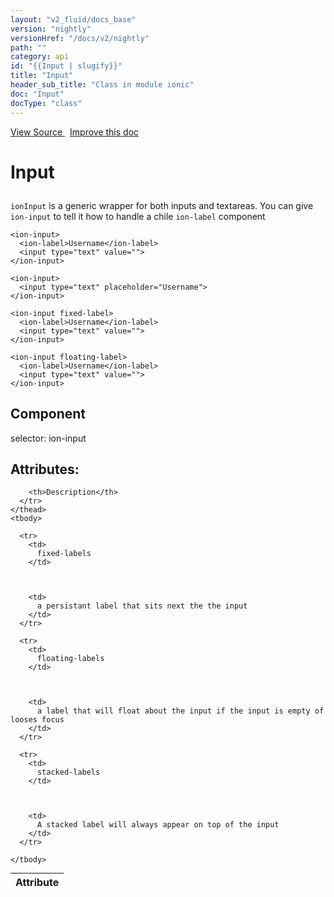 ```yaml
---
layout: "v2_fluid/docs_base"
version: "nightly"
versionHref: "/docs/v2/nightly"
path: ""
category: api
id: "{{Input | slugify}}"
title: "Input"
header_sub_title: "Class in module ionic"
doc: "Input"
docType: "class"
---
```




<div class="improve-docs">
  <a href='http://github.com/driftyco/ionic2/tree/master/ionic/components/text-input/text-input.ts#L9'>
    View Source
  </a>
  &nbsp;
  <a href='http://github.com/driftyco/ionic2/edit/master/ionic/components/text-input/text-input.ts#L9'>
    Improve this doc
  </a>

  <!-- TODO(drewrygh, perrygovier): render this block in the correct location, markup identical to component docs -->

</div>




<h1 class="api-title">

  Input



</h1>





<p><code>ionInput</code> is a generic wrapper for both inputs and textareas. You can give <code>ion-input</code> to tell it how to handle a chile <code>ion-label</code> component</p>





<pre><code class="lang-html">&lt;ion-input&gt;
  &lt;ion-label&gt;Username&lt;/ion-label&gt;
  &lt;input type=&quot;text&quot; value=&quot;&quot;&gt;
&lt;/ion-input&gt;

&lt;ion-input&gt;
  &lt;input type=&quot;text&quot; placeholder=&quot;Username&quot;&gt;
&lt;/ion-input&gt;

&lt;ion-input fixed-label&gt;
  &lt;ion-label&gt;Username&lt;/ion-label&gt;
  &lt;input type=&quot;text&quot; value=&quot;&quot;&gt;
&lt;/ion-input&gt;

&lt;ion-input floating-label&gt;
  &lt;ion-label&gt;Username&lt;/ion-label&gt;
  &lt;input type=&quot;text&quot; value=&quot;&quot;&gt;
&lt;/ion-input&gt;
</code></pre>



<h2>Component</h2>
  <span>selector: ion-input</span>


  <h2>Attributes:</h2>
  <table class="table" style="margin:0;">
    <thead>
      <tr>
        <th>Attribute</th>

        
        
          
        
          
        
          
        
        

        <th>Description</th>
      </tr>
    </thead>
    <tbody>
      
      <tr>
        <td>
          fixed-labels
        </td>

        

        <td>
          a persistant label that sits next the the input
        </td>
      </tr>
      
      <tr>
        <td>
          floating-labels
        </td>

        

        <td>
          a label that will float about the input if the input is empty of looses focus
        </td>
      </tr>
      
      <tr>
        <td>
          stacked-labels
        </td>

        

        <td>
          A stacked label will always appear on top of the input
        </td>
      </tr>
      
    </tbody>
  </table>




